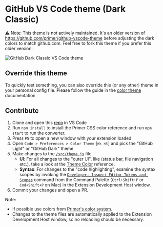 # GitHub VS Code theme (Dark Classic)

:warning: Note: This theme is not actively maintained. It's an older version of https://github.com/primer/github-vscode-theme before adjusting the dark colors to match github.com. Feel free to fork this theme if you prefer this older version.

![GitHub Dark Classic VS Code theme](https://user-images.githubusercontent.com/378023/102616403-d9279e80-417a-11eb-86fa-ddda833e3704.png)

## Override this theme

To quickly test something, you can also override this (or any other) theme in your personal config file. Please follow the guide in the [color theme](https://code.visualstudio.com/api/extension-guides/color-theme) documentation.

## Contribute

1. Clone and open this [repo](https://github.com/primer/github-vscode-theme-dark) in VS Code
2. Run `npm install` to install the Primer CSS color reference and run `npm start` to run the converter.
3. Press `F5` to open a new window with your extension loaded
4. Open `Code > Preferences > Color Theme` [`⌘k ⌘t`] and pick the "GitHub Light" or "GitHub Dark" theme
5. Make changes to the [`/src/theme.js`](https://github.com/primer/github-vscode-theme-dark/blob/master/src/theme.js) file.
    - **UI**: For all changes to the "outer UI", like (status bar, file navigation etc.), take a look at the [Theme Color](https://code.visualstudio.com/api/references/theme-color) reference.
    - **Syntax**: For changes to the "code highlighting", examine the syntax scopes by invoking the [`Developer: Inspect Editor Tokens and Scopes`](https://code.visualstudio.com/api/language-extensions/syntax-highlight-guide#scope-inspector) command from the Command Palette (`Ctrl+Shift+P` or `Cmd+Shift+P` on Mac) in the Extension Development Host window.
6. Commit your changes and open a PR.

Note:

- If possible use colors from [Primer's color system](https://primer.style/css/support/color-system).
- Changes to the theme files are automatically applied to the Extension Development Host window, so no reloading should be necessary.
